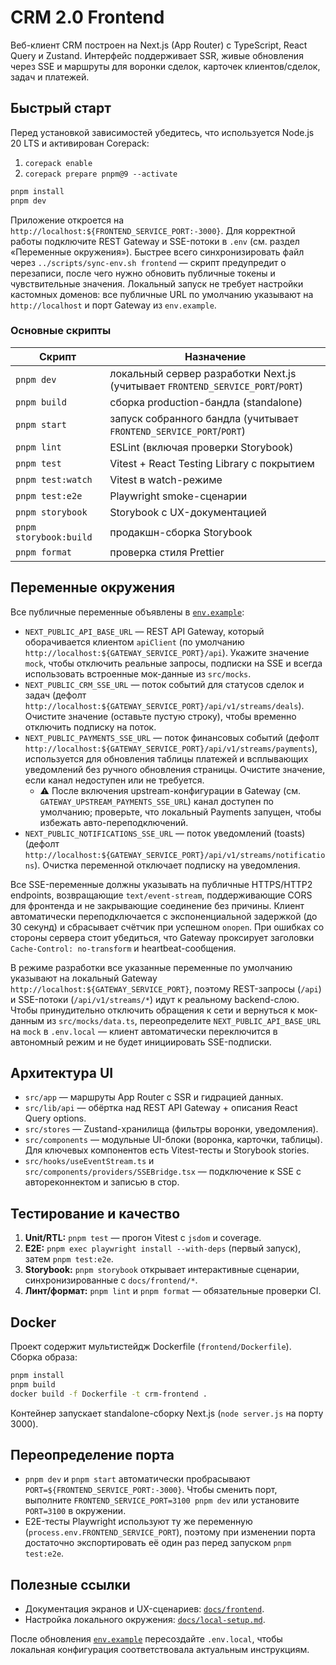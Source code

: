 # CRM 2.0 Frontend

Веб-клиент CRM построен на Next.js (App Router) с TypeScript, React Query и Zustand. Интерфейс поддерживает SSR, живые обновления через SSE и маршруты для воронки сделок, карточек клиентов/сделок, задач и платежей.

## Быстрый старт

Перед установкой зависимостей убедитесь, что используется Node.js 20 LTS и активирован Corepack:

1. `corepack enable`
2. `corepack prepare pnpm@9 --activate`

```bash
pnpm install
pnpm dev
```

Приложение откроется на `http://localhost:${FRONTEND_SERVICE_PORT:-3000}`. Для корректной работы подключите REST Gateway и SSE-потоки в `.env` (см. раздел «Переменные окружения»). Быстрее всего синхронизировать файл через `../scripts/sync-env.sh frontend` — скрипт предупредит о перезаписи, после чего нужно обновить публичные токены и чувствительные значения.
Локальный запуск не требует настройки кастомных доменов: все публичные URL по умолчанию указывают на `http://localhost` и порт Gateway из `env.example`.

### Основные скрипты

| Скрипт            | Назначение                                        |
| ----------------- | ------------------------------------------------- |
| `pnpm dev`        | локальный сервер разработки Next.js (учитывает `FRONTEND_SERVICE_PORT`/`PORT`) |
| `pnpm build`      | сборка production-бандла (standalone)             |
| `pnpm start`      | запуск собранного бандла (учитывает `FRONTEND_SERVICE_PORT`/`PORT`) |
| `pnpm lint`       | ESLint (включая проверки Storybook)               |
| `pnpm test`       | Vitest + React Testing Library с покрытием        |
| `pnpm test:watch` | Vitest в watch-режиме                             |
| `pnpm test:e2e`   | Playwright smoke-сценарии                         |
| `pnpm storybook`  | Storybook с UX-документацией                      |
| `pnpm storybook:build` | продакшн-сборка Storybook                   |
| `pnpm format`     | проверка стиля Prettier                           |

## Переменные окружения

Все публичные переменные объявлены в [`env.example`](../env.example):

- `NEXT_PUBLIC_API_BASE_URL` — REST API Gateway, который оборачивается клиентом `apiClient` (по умолчанию `http://localhost:${GATEWAY_SERVICE_PORT}/api`). Укажите значение `mock`, чтобы отключить реальные запросы, подписки на SSE и всегда использовать встроенные мок-данные из `src/mocks`.
- `NEXT_PUBLIC_CRM_SSE_URL` — поток событий для статусов сделок и задач (дефолт `http://localhost:${GATEWAY_SERVICE_PORT}/api/v1/streams/deals`). Очистите значение (оставьте пустую строку), чтобы временно отключить подписку на поток.
- `NEXT_PUBLIC_PAYMENTS_SSE_URL` — поток финансовых событий (дефолт `http://localhost:${GATEWAY_SERVICE_PORT}/api/v1/streams/payments`), используется для обновления таблицы платежей и всплывающих уведомлений без ручного обновления страницы. Очистите значение, если канал недоступен или не требуется.
  - ⚠️ После включения upstream-конфигурации в Gateway (см. `GATEWAY_UPSTREAM_PAYMENTS_SSE_URL`) канал доступен по умолчанию; проверьте, что локальный Payments запущен, чтобы избежать авто-переподключений.
- `NEXT_PUBLIC_NOTIFICATIONS_SSE_URL` — поток уведомлений (toasts) (дефолт `http://localhost:${GATEWAY_SERVICE_PORT}/api/v1/streams/notifications`). Очистка переменной отключает подписку на уведомления.

Все SSE-переменные должны указывать на публичные HTTPS/HTTP2 endpoints, возвращающие `text/event-stream`, поддерживающие CORS для фронтенда и не закрывающие соединение без причины. Клиент автоматически переподключается с экспоненциальной задержкой (до 30 секунд) и сбрасывает счётчик при успешном `onopen`. При ошибках со стороны сервера стоит убедиться, что Gateway проксирует заголовки `Cache-Control: no-transform` и heartbeat-сообщения.

В режиме разработки все указанные переменные по умолчанию указывают на локальный Gateway `http://localhost:${GATEWAY_SERVICE_PORT}`, поэтому REST-запросы (`/api`) и SSE-потоки (`/api/v1/streams/*`) идут к реальному backend-слою. Чтобы принудительно отключить обращения к сети и вернуться к мок-данным из `src/mocks/data.ts`, переопределите `NEXT_PUBLIC_API_BASE_URL` на `mock` в `.env.local` — клиент автоматически переключится в автономный режим и не будет инициировать SSE-подписки.

## Архитектура UI

- `src/app` — маршруты App Router с SSR и гидрацией данных.
- `src/lib/api` — обёртка над REST API Gateway + описания React Query options.
- `src/stores` — Zustand-хранилища (фильтры воронки, уведомления).
- `src/components` — модульные UI-блоки (воронка, карточки, таблицы). Для ключевых компонентов есть Vitest-тесты и Storybook stories.
- `src/hooks/useEventStream.ts` и `src/components/providers/SSEBridge.tsx` — подключение к SSE с автореконнектом и записью в стор.

## Тестирование и качество

1. **Unit/RTL:** `pnpm test` — прогон Vitest с `jsdom` и coverage.
2. **E2E:** `pnpm exec playwright install --with-deps` (первый запуск), затем `pnpm test:e2e`.
3. **Storybook:** `pnpm storybook` открывает интерактивные сценарии, синхронизированные с `docs/frontend/*`.
4. **Линт/формат:** `pnpm lint` и `pnpm format` — обязательные проверки CI.

## Docker

Проект содержит мультистейдж Dockerfile (`frontend/Dockerfile`). Сборка образа:

```bash
pnpm install
pnpm build
docker build -f Dockerfile -t crm-frontend .
```

Контейнер запускает standalone-сборку Next.js (`node server.js` на порту 3000).

## Переопределение порта

- `pnpm dev` и `pnpm start` автоматически пробрасывают `PORT=${FRONTEND_SERVICE_PORT:-3000}`. Чтобы сменить порт, выполните `FRONTEND_SERVICE_PORT=3100 pnpm dev` или установите `PORT=3100` в окружении.
- E2E-тесты Playwright используют ту же переменную (`process.env.FRONTEND_SERVICE_PORT`), поэтому при изменении порта достаточно экспортировать её один раз перед запуском `pnpm test:e2e`.

## Полезные ссылки

- Документация экранов и UX-сценариев: [`docs/frontend`](../docs/frontend).
- Настройка локального окружения: [`docs/local-setup.md`](../docs/local-setup.md#frontend).

После обновления [`env.example`](../env.example) пересоздайте `.env.local`, чтобы локальная конфигурация соответствовала актуальным инструкциям.
